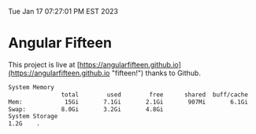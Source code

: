Tue Jan 17 07:27:01 PM EST 2023

# Angular Fifteen


This project is live at [https://angularfifteen.github.io](https://angularfifteen.github.io "fifteen!") thanks to Github.

```bash
System Memory
               total        used        free      shared  buff/cache   available
Mem:            15Gi       7.1Gi       2.1Gi       907Mi       6.1Gi       7.0Gi
Swap:          8.0Gi       3.2Gi       4.8Gi
System Storage
1.2G	.
```
